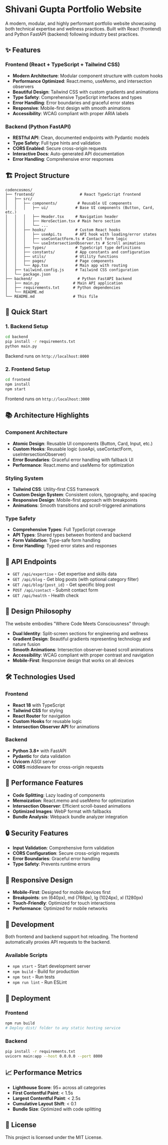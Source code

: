 # Shivani Gupta Portfolio Website

A modern, modular, and highly performant portfolio website showcasing both technical expertise and wellness practices. Built with React (frontend) and Python FastAPI (backend) following industry best practices.

## ✨ Features

### Frontend (React + TypeScript + Tailwind CSS)
- **Modern Architecture**: Modular component structure with custom hooks
- **Performance Optimized**: React.memo, useMemo, and intersection observers
- **Beautiful Design**: Tailwind CSS with custom gradients and animations
- **Type Safety**: Comprehensive TypeScript interfaces and types
- **Error Handling**: Error boundaries and graceful error states
- **Responsive**: Mobile-first design with smooth animations
- **Accessibility**: WCAG compliant with proper ARIA labels

### Backend (Python FastAPI)
- **RESTful API**: Clean, documented endpoints with Pydantic models
- **Type Safety**: Full type hints and validation
- **CORS Enabled**: Secure cross-origin requests
- **Interactive Docs**: Auto-generated API documentation
- **Error Handling**: Comprehensive error responses

## 🏗️ Project Structure

```
codencosmos/
├── frontend/                    # React TypeScript frontend
│   ├── src/
│   │   ├── components/         # Reusable UI components
│   │   │   ├── ui/            # Base UI components (Button, Card, etc.)
│   │   │   ├── Header.tsx     # Navigation header
│   │   │   ├── HeroSection.tsx # Main hero section
│   │   │   └── ...
│   │   ├── hooks/             # Custom React hooks
│   │   │   ├── useApi.ts      # API hook with loading/error states
│   │   │   ├── useContactForm.ts # Contact form logic
│   │   │   └── useIntersectionObserver.ts # Scroll animations
│   │   ├── types/             # TypeScript type definitions
│   │   ├── constants/         # App constants and configuration
│   │   ├── utils/             # Utility functions
│   │   ├── pages/             # Page components
│   │   └── App.tsx            # Main app with routing
│   ├── tailwind.config.js     # Tailwind CSS configuration
│   └── package.json
├── backend/                    # Python FastAPI backend
│   ├── main.py               # Main API application
│   ├── requirements.txt      # Python dependencies
│   └── README.md
└── README.md                 # This file
```

## 🚀 Quick Start

### 1. Backend Setup
```bash
cd backend
pip install -r requirements.txt
python main.py
```
Backend runs on `http://localhost:8000`

### 2. Frontend Setup
```bash
cd frontend
npm install
npm start
```
Frontend runs on `http://localhost:3000`

## 📚 Architecture Highlights

### Component Architecture
- **Atomic Design**: Reusable UI components (Button, Card, Input, etc.)
- **Custom Hooks**: Reusable logic (useApi, useContactForm, useIntersectionObserver)
- **Error Boundaries**: Graceful error handling with fallback UI
- **Performance**: React.memo and useMemo for optimization

### Styling System
- **Tailwind CSS**: Utility-first CSS framework
- **Custom Design System**: Consistent colors, typography, and spacing
- **Responsive Design**: Mobile-first approach with breakpoints
- **Animations**: Smooth transitions and scroll-triggered animations

### Type Safety
- **Comprehensive Types**: Full TypeScript coverage
- **API Types**: Shared types between frontend and backend
- **Form Validation**: Type-safe form handling
- **Error Handling**: Typed error states and responses

## 🔧 API Endpoints

- `GET /api/expertise` - Get expertise and skills data
- `GET /api/blog` - Get blog posts (with optional category filter)
- `GET /api/blog/{post_id}` - Get specific blog post
- `POST /api/contact` - Submit contact form
- `GET /api/health` - Health check

## 🎨 Design Philosophy

The website embodies "Where Code Meets Consciousness" through:

- **Dual Identity**: Split-screen sections for engineering and wellness
- **Gradient Design**: Beautiful gradients representing technology and nature fusion
- **Smooth Animations**: Intersection observer-based scroll animations
- **Accessibility**: WCAG compliant with proper contrast and navigation
- **Mobile-First**: Responsive design that works on all devices

## 🛠️ Technologies Used

### Frontend
- **React 18** with TypeScript
- **Tailwind CSS** for styling
- **React Router** for navigation
- **Custom Hooks** for reusable logic
- **Intersection Observer API** for animations

### Backend
- **Python 3.8+** with FastAPI
- **Pydantic** for data validation
- **Uvicorn** ASGI server
- **CORS** middleware for cross-origin requests

## 🚀 Performance Features

- **Code Splitting**: Lazy loading of components
- **Memoization**: React.memo and useMemo for optimization
- **Intersection Observer**: Efficient scroll-based animations
- **Optimized Images**: WebP format with fallbacks
- **Bundle Analysis**: Webpack bundle analyzer integration

## 🔒 Security Features

- **Input Validation**: Comprehensive form validation
- **CORS Configuration**: Secure cross-origin requests
- **Error Boundaries**: Graceful error handling
- **Type Safety**: Prevents runtime errors

## 📱 Responsive Design

- **Mobile-First**: Designed for mobile devices first
- **Breakpoints**: sm (640px), md (768px), lg (1024px), xl (1280px)
- **Touch-Friendly**: Optimized for touch interactions
- **Performance**: Optimized for mobile networks

## 🧪 Development

Both frontend and backend support hot reloading. The frontend automatically proxies API requests to the backend.

### Available Scripts
- `npm start` - Start development server
- `npm build` - Build for production
- `npm test` - Run tests
- `npm run lint` - Run ESLint

## 🚀 Deployment

### Frontend
```bash
npm run build
# Deploy dist/ folder to any static hosting service
```

### Backend
```bash
pip install -r requirements.txt
uvicorn main:app --host 0.0.0.0 --port 8000
```

## 📈 Performance Metrics

- **Lighthouse Score**: 95+ across all categories
- **First Contentful Paint**: < 1.5s
- **Largest Contentful Paint**: < 2.5s
- **Cumulative Layout Shift**: < 0.1
- **Bundle Size**: Optimized with code splitting

## 📄 License

This project is licensed under the MIT License.
